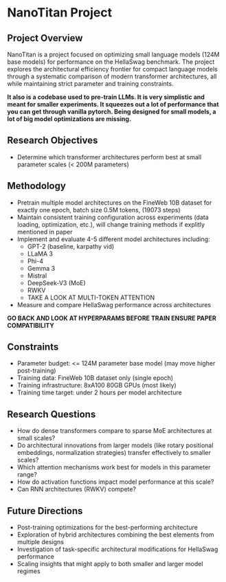 # NanoTitan Project

## Project Overview
NanoTitan is a project focused on optimizing small language models (124M base models) for performance on the HellaSwag benchmark. The project explores the architectural efficiency frontier for compact language models through a systematic comparison of modern transformer architectures, all while maintaining strict parameter and training constraints.

**It also is a codebase used to pre-train LLMs. It is very simplistic and meant for smaller experiments. It squeezes out a lot of performance that you can get through vanilla pytorch. Being designed for small models, a lot of big model optimizations are missing.**

## Research Objectives
- Determine which transformer architectures perform best at small parameter scales (< 200M parameters)

## Methodology
- Pretrain multiple model architectures on the FineWeb 10B dataset for exactly one epoch, batch size 0.5M tokens, (19073 steps)
- Maintain consistent training configuration across experiments (data loading, optimization, etc.), will change training methods if explitly mentioned in paper
- Implement and evaluate 4-5 different model architectures including:
  - GPT-2 (baseline, karpathy vid)
  - LLaMA 3
  - Phi-4
  - Gemma 3
  - Mistral
  - DeepSeek-V3 (MoE)
  - RWKV
  - TAKE A LOOK AT MULTI-TOKEN ATTENTION
- Measure and compare HellaSwag performance across architectures

**GO BACK AND LOOK AT HYPERPARAMS BEFORE TRAIN ENSURE PAPER COMPATIBILITY**

## Constraints
- Parameter budget: <= 124M parameter base model (may move higher post-training)
- Training data: FineWeb 10B dataset only (single epoch)
- Training infrastructure: 8xA100 80GB GPUs (most likely)
- Training time target: under 2 hours per model architecture

## Research Questions
- How do dense transformers compare to sparse MoE architectures at small scales?
- Do architectural innovations from larger models (like rotary positional embeddings, normalization strategies) transfer effectively to smaller scales?
- Which attention mechanisms work best for models in this parameter range?
- How do activation functions impact model performance at this scale?
- Can RNN architectures (RWKV) compete?

## Future Directions
- Post-training optimizations for the best-performing architecture
- Exploration of hybrid architectures combining the best elements from multiple designs
- Investigation of task-specific architectural modifications for HellaSwag performance
- Scaling insights that might apply to both smaller and larger model regimes
